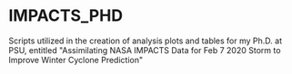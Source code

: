 # IMPACTS_PHD
Scripts utilized in the creation of analysis plots and tables for my Ph.D. at PSU, entitled "Assimilating NASA IMPACTS Data for Feb 7 2020 Storm to Improve Winter Cyclone Prediction"
